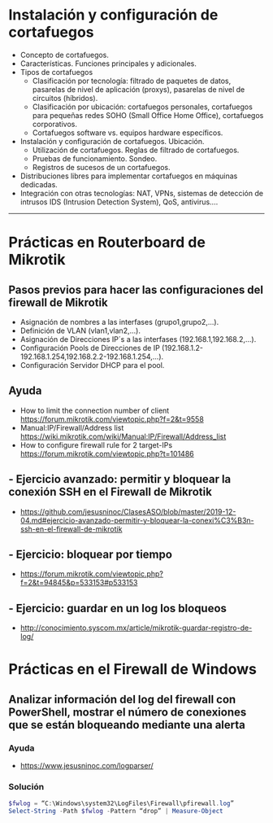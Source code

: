 # Instalación y configuración de cortafuegos
- Concepto de cortafuegos.
- Características. Funciones principales y adicionales.
- Tipos de cortafuegos
  - Clasificación por tecnología: filtrado de paquetes de datos, pasarelas de nivel de aplicación (proxys), pasarelas de nivel de circuitos (híbridos).
  - Clasificación por ubicación: cortafuegos personales, cortafuegos para pequeñas redes SOHO (Small Office Home Office), cortafuegos corporativos.
  - Cortafuegos software vs. equipos hardware específicos.
- Instalación y configuración de cortafuegos. Ubicación.
  - Utilización de cortafuegos. Reglas de filtrado de cortafuegos.
  - Pruebas de funcionamiento. Sondeo.
  - Registros de sucesos de un cortafuegos.
- Distribuciones libres para implementar cortafuegos en máquinas dedicadas.
- Integración con otras tecnologías: NAT, VPNs, sistemas de detección de intrusos IDS (Intrusion Detection System), QoS, antivirus…. 

----------------

# Prácticas en Routerboard de Mikrotik

## Pasos previos para hacer las configuraciones del firewall de Mikrotik
- Asignación de nombres a las interfases (grupo1,grupo2,...).
- Definición de VLAN (vlan1,vlan2,...).
- Asignación de Direcciones IP´s a las interfases (192.168.1,192.168.2,...).
- Configuración Pools de Direcciones de IP (192.168.1.2-192.168.1.254,192.168.2.2-192.168.1.254,...).
- Configuración Servidor DHCP para el pool.

## Ayuda
* How to limit the connection number of client https://forum.mikrotik.com/viewtopic.php?f=2&t=9558
* Manual:IP/Firewall/Address list https://wiki.mikrotik.com/wiki/Manual:IP/Firewall/Address_list
* How to configure firewall rule for 2 target-IPs https://forum.mikrotik.com/viewtopic.php?t=101486

## - Ejercicio avanzado: permitir y bloquear la conexión SSH en el Firewall de Mikrotik
* https://github.com/jesusninoc/ClasesASO/blob/master/2019-12-04.md#ejercicio-avanzado-permitir-y-bloquear-la-conexi%C3%B3n-ssh-en-el-firewall-de-mikrotik

## - Ejercicio: bloquear por tiempo
* https://forum.mikrotik.com/viewtopic.php?f=2&t=94845&p=533153#p533153

## - Ejercicio: guardar en un log los bloqueos
* http://conocimiento.syscom.mx/article/mikrotik-guardar-registro-de-log/

# Prácticas en el Firewall de Windows

## Analizar información del log del firewall con PowerShell, mostrar el número de conexiones que se están bloqueando mediante una alerta

### Ayuda
* https://www.jesusninoc.com/logparser/

### Solución
```PowerShell
$fwlog = “C:\Windows\system32\LogFiles\Firewall\pfirewall.log”
Select-String -Path $fwlog -Pattern “drop” | Measure-Object
```
